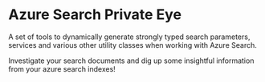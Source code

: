 # Azure Search Private Eye
A set of tools to dynamically generate strongly typed search parameters, services and various other utility classes when working with Azure Search.

Investigate your search documents and dig up some insightful information from your azure search indexes!